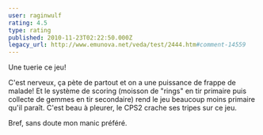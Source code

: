 ```yaml
---
user: raginwulf
rating: 4.5
type: rating
published: 2010-11-23T02:22:50.000Z
legacy_url: http://www.emunova.net/veda/test/2444.htm#comment-14559
---
```

Une tuerie ce jeu! 

C'est nerveux, ça pète de partout et on a une puissance de frappe de malade! Et le système de scoring (moisson de "rings" en tir primaire puis collecte de gemmes en tir secondaire) rend le jeu beaucoup moins primaire qu'il paraît. C'est beau à pleurer, le CPS2 crache ses tripes sur ce jeu.

Bref, sans doute mon manic préféré.